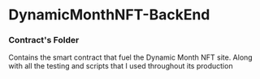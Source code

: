 # DynamicMonthNFT-BackEnd

### Contract's Folder
Contains the smart contract that fuel the Dynamic Month NFT site. Along with all the testing and scripts that I used throughout its production
